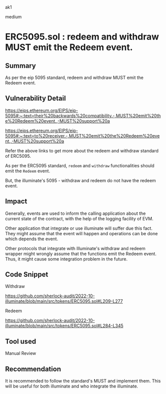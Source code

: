 ak1

medium

# ERC5095.sol : redeem and withdraw MUST emit the Redeem event.

## Summary
As per the eip 5095 standard, redeem and withdraw MUST emit the Redeem event.

## Vulnerability Detail

https://eips.ethereum.org/EIPS/eip-5095#:~:text=their%20backwards%20compatibility.-,MUST%20emit%20the%20Redeem%20event.,-MUST%20support%20a

https://eips.ethereum.org/EIPS/eip-5095#:~:text=to%20receiver.-,MUST%20emit%20the%20Redeem%20event.,-MUST%20support%20a

Refer the above links to get more about the redeem and withdraw standard of ERC5095.

As per the ERC5095 standard, `redeem` and `withdraw` functionalities should emit the `Redeem` event.

But, the illuminate's 5095 - withdraw and redeem do not  have the redeem event.


## Impact

Generally, events are used to inform the calling application about the current state of the contract, with the help of the logging facility of EVM.

Other application that integrate or use illuminate will suffer due this fact. They might assume that the event will happen and operations can be done which depends the event.

Other protocols that integrate with Illuminate's withdraw and redeem wrapper might wrongly assume that the functions emit the Redeem event. Thus, it might cause some integration problem in the future.

## Code Snippet

Withdraw

https://github.com/sherlock-audit/2022-10-illuminate/blob/main/src/tokens/ERC5095.sol#L209-L277

Redeem

https://github.com/sherlock-audit/2022-10-illuminate/blob/main/src/tokens/ERC5095.sol#L284-L345

## Tool used

Manual Review

## Recommendation

It is recommended to follow the standard's MUST and implement them. This will be useful for both illuminate and who integrate the illuminate.

